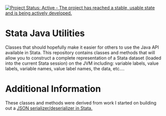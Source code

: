 [![Project Status: Active - The project has reached a stable, usable state and is being actively developed.](http://www.repostatus.org/badges/latest/active.svg)](http://www.repostatus.org/#active)

# Stata Java Utilities
Classes that should hopefully make it easier for others to use the Java API 
available in Stata.  This repository contains classes and methods that will 
allow you to construct a complete representation of a Stata dataset (loaded 
into the current Stata session) on the JVM including: variable labels, value 
labels, variable names, value label names, the data, etc....  

# Additional Information
These classes and methods were derived from work I started on building out a 
[JSON serializer/deserializer in Stata.](https://wbuchanan.github.io/StataJSON/about/)


